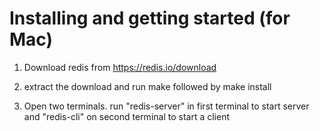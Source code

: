 
Installing and getting started (for Mac)
===============================================
1. Download redis from https://redis.io/download

2. extract the download and run make followed by make install

3. Open two terminals. run "redis-server" in first terminal to start server and "redis-cli" on second terminal to start a client 
